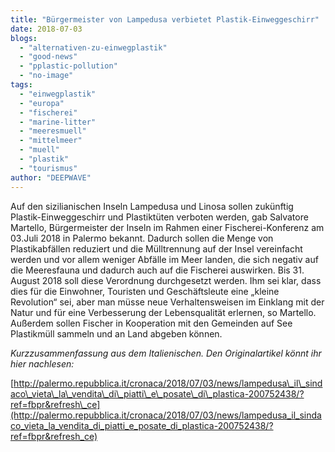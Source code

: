 ```yaml
---
title: "Bürgermeister von Lampedusa verbietet Plastik-Einweggeschirr"
date: 2018-07-03
blogs: 
  - "alternativen-zu-einwegplastik"
  - "good-news"
  - "pplastic-pollution"
  - "no-image"
tags: 
  - "einwegplastik"
  - "europa"
  - "fischerei"
  - "marine-litter"
  - "meeresmuell"
  - "mittelmeer"
  - "muell"
  - "plastik"
  - "tourismus"
author: "DEEPWAVE"
---
```


Auf den sizilianischen Inseln Lampedusa und Linosa sollen zukünftig Plastik-Einweggeschirr und Plastiktüten verboten werden, gab Salvatore Martello, Bürgermeister der Inseln im Rahmen einer Fischerei-Konferenz am 03.Juli 2018 in Palermo bekannt. Dadurch sollen die Menge von Plastikabfällen reduziert und die Mülltrennung auf der Insel vereinfacht werden und vor allem weniger Abfälle im Meer landen, die sich negativ auf die Meeresfauna und dadurch auch auf die Fischerei auswirken. Bis 31. August 2018 soll diese Verordnung durchgesetzt werden. Ihm sei klar, dass dies für die Einwohner, Touristen und Geschäftsleute eine „kleine Revolution“ sei, aber man müsse neue Verhaltensweisen im Einklang mit der Natur und für eine Verbesserung der Lebensqualität erlernen, so Martello. Außerdem sollen Fischer in Kooperation mit den Gemeinden auf See Plastikmüll sammeln und an Land abgeben können.

_Kurzzusammenfassung aus dem Italienischen._ _Den Originalartikel könnt ihr hier nachlesen:_

[http://palermo.repubblica.it/cronaca/2018/07/03/news/lampedusa\_il\_sindaco\_vieta\_la\_vendita\_di\_piatti\_e\_posate\_di\_plastica-200752438/?ref=fbpr&refresh\_ce](http://palermo.repubblica.it/cronaca/2018/07/03/news/lampedusa_il_sindaco_vieta_la_vendita_di_piatti_e_posate_di_plastica-200752438/?ref=fbpr&refresh_ce)
